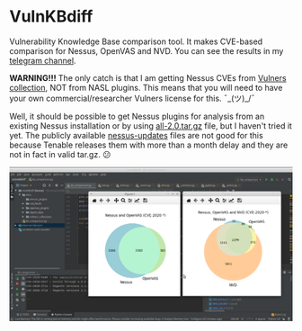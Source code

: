 # VulnKBdiff

Vulnerability Knowledge Base comparison tool.  It makes CVE-based comparison for Nessus, OpenVAS and NVD. You can see the results in my [telegram channel](https://t.me/avleonovcom/777). 

**WARNING!!!** The only catch is that I am getting Nessus CVEs from [Vulners collection](https://vulners.com/stats), NOT from NASL plugins. This means that you will need to have your own commercial/researcher Vulners license for this. ¯\_(ツ)_/¯

Well, it should be possible to get Nessus plugins for analysis from an existing Nessus installation or by using [all-2.0.tar.gz](https://community.tenable.com/s/article/Update-Nessus-Plugins-Using-tar-gz-File) file, but I haven't tried it yet. The publicly available [nessus-updates](https://www.tenable.com/downloads/nessus?loginAttempted=true) files are not good for this because Tenable releases them with more than a month delay and they are not in fact in valid tar.gz. 😕

![Screenshot](https://github.com/leonov-av/vulnkbdiff/blob/master/vulnkbdiff.png)
